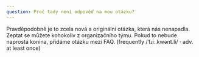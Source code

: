 ```yaml
---
question: Proč tady není odpověď na mou otázku?
---
```

Pravděpodobně je to zcela nová a originální otázka, která nás nenapadla. Zeptat se můžete kohokoliv z organizačního týmu. Pokud to nebude naprostá konina, přidáme otázku mezi FAQ. (frequently /ˈfɹiː.kwənt.li/ · adv. at least once)